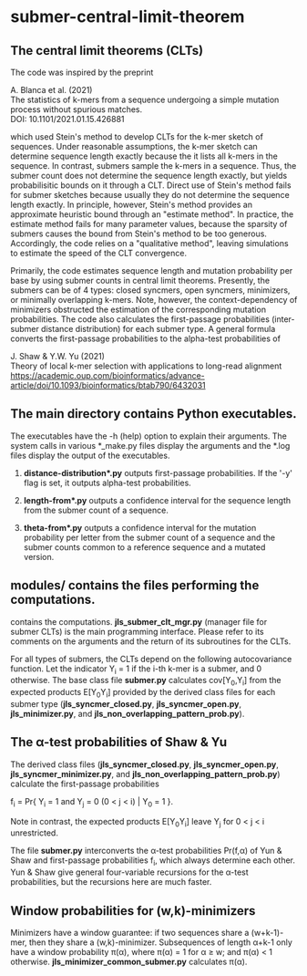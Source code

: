 # submer-central-limit-theorem

## The central limit theorems  (**CLT**s)

The code was inspired by the preprint

A. Blanca et al. (2021)<br/> 
The statistics of k-mers from a sequence undergoing a simple mutation process without spurious matches.<br/> 
DOI: 10.1101/2021.01.15.426881

which used Stein's method to develop CLTs for the k-mer sketch of sequences. Under reasonable assumptions, the k-mer sketch can determine sequence length exactly because the it lists all k-mers in the sequence. In contrast, submers sample the k-mers in a sequence. Thus, the submer count does not determine the sequence length exactly, but yields probabilisitic bounds on it through a CLT. Direct use of Stein's method fails for submer sketches because usually they do not determine the sequence length exactly. In principle, however, Stein's method provides an approximate heuristic bound through an "estimate method". In practice, the estimate method fails for many parameter values, because the sparsity of submers causes the bound from Stein's method to be too generous. Accordingly, the code relies on a "qualitative method", leaving simulations to estimate the speed of the CLT convergence.  

Primarily, the code estimates sequence length and mutation probability per base by using submer counts in central limit theorems. Presently, the submers can be of 4 types: closed syncmers, open syncmers, minimizers, or minimally overlapping k-mers. Note, however, the context-dependency of minimizers obstructed the estimation of the corresponding mutation probabilities. The code also calculates the first-passage probabilities (inter-submer distance distribution) for each submer type. A general formula converts the first-passage probabilities to the alpha-test probabilities of  

J. Shaw & Y.W. Yu (2021)<br />
Theory of local k-mer selection with applications to long-read alignment<br />
https://academic.oup.com/bioinformatics/advance-article/doi/10.1093/bioinformatics/btab790/6432031<br />

## **The main directory** contains Python executables.

The executables have the -h (help) option to explain their arguments. The system calls in various *_make.py files display the arguments and the *.log files display the output of the executables.

1. **distance-distribution\*.py** outputs first-passage probabilities. If the '-y' flag is set, it outputs alpha-test probabilities.

2. **length-from\*.py** outputs a confidence interval for the sequence length from the submer count of a sequence.

3. **theta-from\*.py** outputs a confidence interval for the mutation probability per letter from the submer count of a sequence and the submer counts common to a reference sequence and a mutated version.

## **modules/** contains the files performing the computations.

contains the computations. **jls_submer_clt_mgr.py** (manager file for submer CLTs) is the main programming interface. Please refer to its comments on the arguments and the return of its subroutines for the CLTs.

For all types of submers, the CLTs depend on the following autocovariance function. Let the indicator Y<sub>i</sub> = 1 if the i-th k-mer is a submer, and 0 otherwise. The base class file **submer.py** calculates cov[Y<sub>0</sub>,Y<sub>i</sub>] from the expected products E[Y<sub>0</sub>Y<sub>i</sub>] provided by the derived class files for each submer type (**jls_syncmer_closed.py**, **jls_syncmer_open.py**, **jls_minimizer.py**, and **jls_non_overlapping_pattern_prob.py**). 

## The &alpha;-test probabilities of Shaw & Yu

The derived class files (**jls_syncmer_closed.py**, **jls_syncmer_open.py**, **jls_syncmer_minimizer.py**, and **jls_non_overlapping_pattern_prob.py**) calculate the first-passage probabilities 

f<sub>i</sub> = Pr{ Y<sub>i</sub> = 1 and Y<sub>j</sub> = 0 (0 < j < i) | Y<sub>0</sub> = 1 }.

Note in contrast, the expected products E[Y<sub>0</sub>Y<sub>i</sub>] leave Y<sub>j</sub> for 0 < j < i unrestricted. 

The file **submer.py** interconverts the &alpha;-test probabilities Pr(f,&alpha;) of Yun & Shaw and first-passage probabilities f<sub>i</sub>, which always determine each other. Yun & Shaw give general four-variable recursions for the &alpha;-test probabilities, but the recursions here are much faster.

## Window probabilities for (w,k)-minimizers

Minimizers have a window guarantee: if two sequences share a (w+k-1)-mer, then they share a (w,k)-minimizer. Subsequences of length &alpha;+k-1 only have a window probability &pi;(&alpha;), where &pi;(&alpha;) = 1 for &alpha; &ge; w; and &pi;(&alpha;) &lt; 1 otherwise. **jls_minimizer_common_submer.py** calculates &pi;(&alpha;).



 
